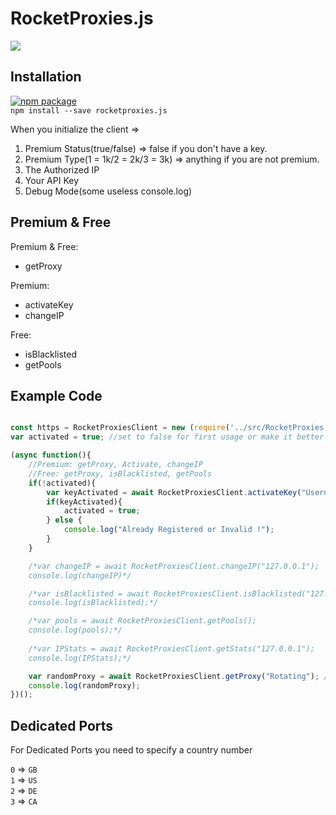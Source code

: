 # RocketProxies.js

[![](https://www.codefactor.io/repository/github/HideakiAtsuyo/RocketProxies.js/badge)](https://www.codefactor.io/repository/github/HideakiAtsuyo/RocketProxies.js)<br>

## Installation

[![npm package](https://nodei.co/npm/rocketproxies.js.png?downloads=true&downloadRank=true&stars=true)](https://nodei.co/npm/rocketproxies.js)<br>
`npm install --save rocketproxies.js`

When you initialize the client =>

1) Premium Status(true/false) => false if you don't have a key.
2) Premium Type(1 = 1k/2 = 2k/3 = 3k) => anything if you are not premium.
3) The Authorized IP
4) Your API Key
5) Debug Mode(some useless console.log)

## Premium & Free

Premium & Free:
- getProxy

Premium:
- activateKey
- changeIP

Free:
- isBlacklisted
- getPools

## Example Code

```js

const https = RocketProxiesClient = new (require('../src/RocketProxies.js'))(false/*Premium Status*/, 1/*Premium Type*/, "127.0.0.1"/*Authorized IP*/, "KEY"/*Premium Key*/, false);
var activated = true; //set to false for first usage or make it better :)

(async function(){
    //Premium: getProxy, Activate, changeIP
    //Free: getProxy, isBlacklisted, getPools
    if(!activated){
        var keyActivated = await RocketProxiesClient.activateKey("Username");
        if(keyActivated){
            activated = true;
        } else {
            console.log("Already Registered or Invalid !");
        }
    }

    /*var changeIP = await RocketProxiesClient.changeIP("127.0.0.1");
    console.log(changeIP)*/

    /*var isBlacklisted = await RocketProxiesClient.isBlacklisted("127.0.0.1");
    console.log(isBlacklisted);*/

    /*var pools = await RocketProxiesClient.getPools();
    console.log(pools);*/
    
    /*var IPStats = await RocketProxiesClient.getStats("127.0.0.1");
    console.log(IPStats);*/

    var randomProxy = await RocketProxiesClient.getProxy("Rotating"); //getProxy("Dedicated", 1);
    console.log(randomProxy);
})();
```

## Dedicated Ports

For Dedicated Ports you need to specify a country number

`0` => `GB`<br>
`1` => `US`<br>
`2` => `DE`<br>
`3` => `CA`